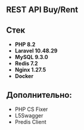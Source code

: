 ## REST API Buy/Rent

## Стек

- **PHP 8.2**
- **Laravel 10.48.29**
- **MySQL 9.3.0**
- **Redis 7.2**
- **Nginx 1.27.5**
- **Docker**

## Дополнительно:

- PHP CS Fixer
- L5Swagger
- Predis Client
